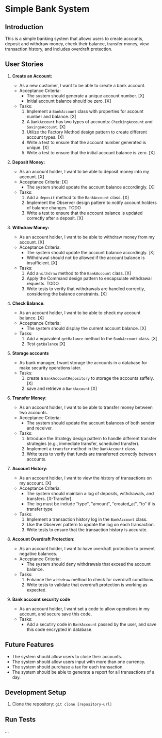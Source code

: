 # Simple Bank System

## Introduction

This is a simple banking system that allows users to create accounts, deposit and withdraw money, check their balance, transfer money, view transaction history, and includes overdraft protection.

## User Stories

1. **Create an Account:**
   - As a new customer, I want to be able to create a bank account.
   - Acceptance Criteria:
     - The system should generate a unique account number. [X]
     - Initial account balance should be zero. [X]
   - Tasks:
     1. Implement a `BankAccount` class with properties for account number and balance. [X]
     2. A `BankAccount` has two types of accounts: `CheckingAccount` and `SavingsAccount`. [X]
     3. Utilize the Factory Method design pattern to create different account types. [X]
     4. Write a test to ensure that the account number generated is unique. [X]
     5. Write a test to ensure that the initial account balance is zero. [X]

2. **Deposit Money:**
   - As an account holder, I want to be able to deposit money into my account. [X]
   - Acceptance Criteria: [X]
     - The system should update the account balance accordingly. [X]
   - Tasks:
     1. Add a `deposit` method to the `BankAccount` class. [X]
     2. Implement the Observer design pattern to notify account holders of balance changes.  TODO
     3. Write a test to ensure that the account balance is updated correctly after a deposit. [X]

3. **Withdraw Money:**
   - As an account holder, I want to be able to withdraw money from my account. [X]
   - Acceptance Criteria: 
     - The system should update the account balance accordingly. [X]
     - Withdrawal should not be allowed if the account balance is insufficient. [X]
   - Tasks:
     1. Add a `withdraw` method to the `BankAccount` class. [X]
     2. Apply the Command design pattern to encapsulate withdrawal requests. TODO
     3. Write tests to verify that withdrawals are handled correctly, considering the balance constraints. [X]

4. **Check Balance:**
   - As an account holder, I want to be able to check my account balance. [X]
   - Acceptance Criteria:
     - The system should display the current account balance. [X]
   - Tasks:
     1. Add a equivalent `getBalance` method to the `BankAccount` class. [X]
     2. Test `getBalance` [X]

8. **Storage accounts**
    - As bank manager, I want storage the accounts in a database for make security operations later.
    - Tasks:
        1. create a `BankAccountRepository` to storage the accounts saffely. [X]
        2. save and retrieve a `BankAccount` [X]

5. **Transfer Money:**
   - As an account holder, I want to be able to transfer money between two accounts.
   - Acceptance Criteria:
     - The system should update the account balances of both sender and receiver.
   - Tasks:
     1. Introduce the Strategy design pattern to handle different transfer strategies (e.g., immediate transfer, scheduled transfer).
     2. Implement a `transfer` method in the `BankAccount` class.
     3. Write tests to verify that funds are transferred correctly between accounts.

6. **Account History:**
   - As an account holder, I want to view the history of transactions on my account. [X]
   - Acceptance Criteria:
     - The system should maintain a log of deposits, withdrawals, and transfers. [X-Transfer]
     - The log must be include "type", "amount", "created_at", "to" if is transfer type
   - Tasks:
     1. Implement a transaction history log in the `BankAccount` class.
     2. Use the Observer pattern to update the log on each transaction.
     3. Write tests to ensure that the transaction history is accurate.

7. **Account Overdraft Protection:**
   - As an account holder, I want to have overdraft protection to prevent negative balances.
   - Acceptance Criteria:
     - The system should deny withdrawals that exceed the account balance.
   - Tasks:
     1. Enhance the `withdraw` method to check for overdraft conditions.
     2. Write tests to validate that overdraft protection is working as expected.

9. **Bank account security code**
    - As an account holder, I want set a code to allow operations in my account, and secure save this code.
    - Tasks:
        - Add a secutiry code in `BankAccount` passed by the user, and save this code encrypted in database.

## Future Features
- The system should allow users to close their accounts.
- The system should allow users input with more than one currency.
- The system should purchase a tax for each transaction.
- The system should be able to generate a report for all transactions of a day.

## Development Setup

1. Clone the repository: `git clone [repository-url]`

## Run Tests

...
